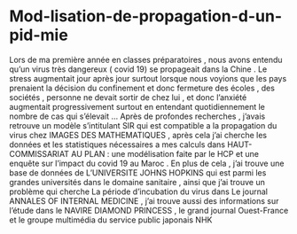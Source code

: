 # Mod-lisation-de-propagation-d-un-pid-mie
Lors de ma première année en classes préparatoires , nous avons entendu qu’un virus très dangereux ( covid 19) se propageait dans la Chine . Le stress augmentait jour après jour surtout lorsque nous voyions que les pays prenaient la décision du confinement et donc fermeture des écoles , des sociétés , personne ne devait sortir de chez lui , et donc l’anxiété augmentait progressivement surtout en entendant quotidiennement le nombre de cas qui s’élevait … Après de profondes recherches , j’avais retrouve un modèle s’intitulant SIR qui est compatible a la propagation du virus chez IMAGES DES MATHEMATIQUES , après cela j’ai cherche les données et les statistiques nécessaires a mes calculs dans HAUT-COMMISSARIAT AU PLAN : une modélisation faite par le HCP et une enquête sur l’impact du covid 19 au Maroc . En plus de cela , j’ai trouve une base de données de L’UNIVERSITE JOHNS HOPKINS qui est parmi les grandes universités dans le domaine sanitaire , ainsi que j’ai trouve un problème qui cherche La période d’incubation du virus dans Le journal ANNALES OF INTERNAL MEDICINE , j’ai trouve aussi des informations sur l’étude dans le NAVIRE DIAMOND PRINCESS , le grand journal Ouest-France et le groupe multimédia du service public japonais NHK

